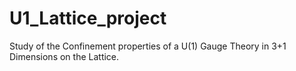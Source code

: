 # U1_Lattice_project
Study of the Confinement properties of a U(1) Gauge Theory in 3+1 Dimensions on the Lattice.
